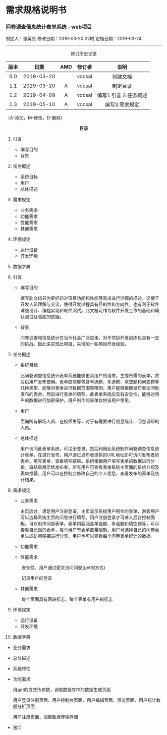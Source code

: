 # 需求规格说明书

### 问卷调查信息统计表单系统 - web项目

制定人：张英贵			修改日期：2019-03-20 22时			定档日期：2019-03-24

---

<div style="text-align: center">修订历史记录</div>

| 版本 |    日期    | AMD  | 修订者 |         说明          |
| :--: | :--------: | :--: | :----: | :-------------------: |
| 0.0  | 2019-03-20 |      | vocsal |       创建文档        |
| 1.1  | 2019-03-20 |  A   | vocsal |       制定目录        |
| 1.2  | 2019-04-09 |  A   | vocsal | 编写1.引言 2.任务概述 |
| 1.3  | 2019-05-10 |  A   | vocsal |    编写3.需求规定     |

（A-添加，M-修改，D-删除）



<div style="text-align: center"><b>目录</b></div>

1. 引言
   - 编写目的
   - 背景
2. 任务概述
   - 系统目标
   - 用户
   - 总体描述
3. 需求规定
   - 业务需求
   - 功能需求
   - 性能需求
   - 其他需求
4. 环境规定
   - 运行设备
   - 开发环境
5. 数据字典











1. 引言

   - 编写目的

     ​	撰写此文档只为更好的对项目功能和性能等需求进行详细的描述。这便于开发人员理解与交流，使得开发过程具有目的性和方向性，也有利于软件详细设计、编程实现和软件测试。此文档可作为软件开发工作的基础和确认测试及验收的依据。

   - 背景

     ​	问卷调查和信息统计在当今社会广泛应用，对于项目开发训练也具有一定的挑战。因此来实现此项目，来增加一些项目开发经验。

2. 任务概述

   - 系统目标

     ​	此问卷调查信息统计表单系统能够更具用户的请求，生成所需的表单，然后供用户发布使用。表单应能够包含单选题、多选题、填空题和问答题等几种类型，能够对表单进行数据范围等限制。用户能够根据发布者访问到发布的表单，然后进行表单的填写。此表单系统应具有安全性，能够对用户的数据进行加密保护，用户制作的表单仅供该用户使用。

   - 用户

     ​	面向所有职场人员、在校师生等，对于有需要进行信息统计、问卷调研的人员。

   - 总体描述

     ​	用户访问此表单系统，可注册登录，然后利用此系统制作问卷调查信息统计表单，在进行发布。用户通过发布者提供的URL地址即可访问发布者的表单，填写表单，查看填写结果。系统根据用户填写表单的数据进行分析，将结果展示给发布者。所有用户可查看表单系统主页面的系统介绍及表单推荐，用户可以在控制台修改自己的个人信息，查看发布的表单及统计结果。

3. 需求规定

   - 业务需求

     ​	主页后台，满足用户注册登录。主页显示系统用户制作的表单，游客用户可以选择系统主页的问卷进行填写。用户注册登录才可进入后台控制面板，可以制作问卷表单，表单内容涵盖单选题、多选题和填空题等，可以查看自己做的表单，每个用户有表单数量限制。用户可选择自己的问卷表单生成访问链接进行分享。用户也可以查看每个问卷表单统计的数据。

   - 功能需求

   - 性能需求

     ​	安全性，用户通过密文访问问卷(get的方式)

     ​	记录用户的登录

   - 其他需求

     ​	每个页面具有网站标志，每个表单有用户的标志

4. 环境规定

   - 运行设备
   - 开发环境

5. 数据字典







- 业务需求

- 总体描述

- 系统特性

- 功能需求

  用get的方式传参数，调取数据库中的数据生成页面

  用户登录注册页面、用户控制台页面、用户编辑页面、预览页面、用户统计数据分析页面

  用户注册页面，加密数据传输存储

- 接口